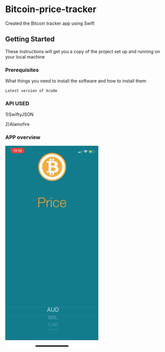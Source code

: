 # Bitcoin-price-tracker
Created the Bitcoin tracker app using Swift
## Getting Started
These instructions will get you a copy of the project set up and running on your local machine
### Prerequisites
What things you need to install the software and how to install them
```
Latest version of Xcode
```
### API USED
1)SwiftyJSON

2)Alamofire

### APP overview
                                         
![](animated.GIF)
